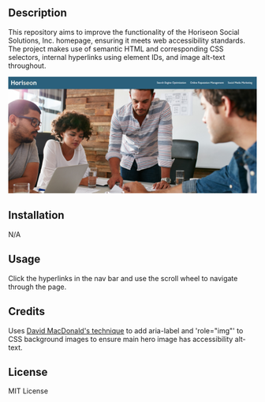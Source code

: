 ## Description

This repository aims to improve the functionality of the Horiseon Social Solutions, Inc. homepage, ensuring it meets web accessibility standards. The project makes use of semantic HTML and corresponding CSS selectors, internal hyperlinks using element IDs, and image alt-text throughout. 



![screenshot of Horiseon homepage nav bar and hero image](assets/images/horiseon-screenshot.png)


## Installation

N/A

## Usage

Click the hyperlinks in the nav bar and use the scroll wheel to navigate through the page.

## Credits

Uses [David MacDonald's technique](http://www.davidmacd.com/blog/alternate-text-for-css-background-images.html) to add aria-label and 'role="img"' to CSS background images to ensure main hero image has accessibility alt-text.

## License
MIT License
